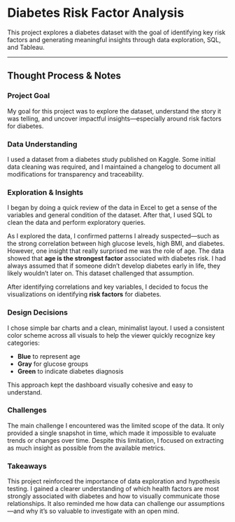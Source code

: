 # Diabetes Risk Factor Analysis

This project explores a diabetes dataset with the goal of identifying key risk factors and generating meaningful insights through data exploration, SQL, and Tableau.

---

## Thought Process & Notes

### Project Goal  
My goal for this project was to explore the dataset, understand the story it was telling, and uncover impactful insights—especially around risk factors for diabetes.

### Data Understanding  
I used a dataset from a diabetes study published on Kaggle. Some initial data cleaning was required, and I maintained a changelog to document all modifications for transparency and traceability.

### Exploration & Insights  
I began by doing a quick review of the data in Excel to get a sense of the variables and general condition of the dataset. After that, I used SQL to clean the data and perform exploratory queries.

As I explored the data, I confirmed patterns I already suspected—such as the strong correlation between high glucose levels, high BMI, and diabetes. However, one insight that really surprised me was the role of age. The data showed that **age is the strongest factor** associated with diabetes risk. I had always assumed that if someone didn’t develop diabetes early in life, they likely wouldn’t later on. This dataset challenged that assumption.

After identifying correlations and key variables, I decided to focus the visualizations on identifying **risk factors** for diabetes.

### Design Decisions  
I chose simple bar charts and a clean, minimalist layout. I used a consistent color scheme across all visuals to help the viewer quickly recognize key categories:
- **Blue** to represent age  
- **Gray** for glucose groups  
- **Green** to indicate diabetes diagnosis

This approach kept the dashboard visually cohesive and easy to understand.

### Challenges  
The main challenge I encountered was the limited scope of the data. It only provided a single snapshot in time, which made it impossible to evaluate trends or changes over time. Despite this limitation, I focused on extracting as much insight as possible from the available metrics.

### Takeaways  
This project reinforced the importance of data exploration and hypothesis testing. I gained a clearer understanding of which health factors are most strongly associated with diabetes and how to visually communicate those relationships. It also reminded me how data can challenge our assumptions—and why it’s so valuable to investigate with an open mind.

